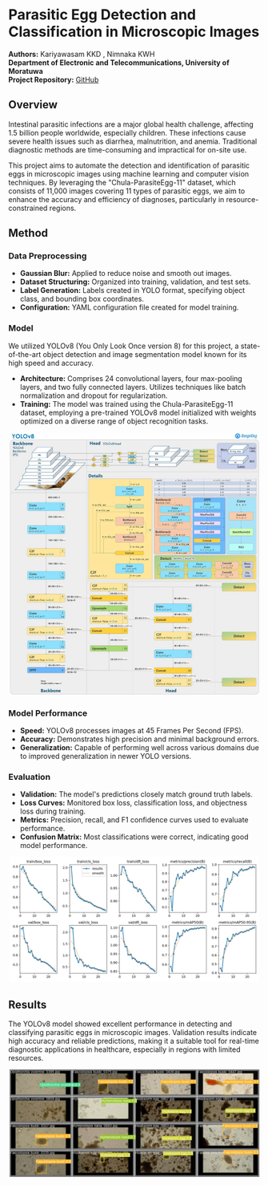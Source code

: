 # Parasitic Egg Detection and Classification in Microscopic Images

**Authors:** Kariyawasam KKD , Nimnaka KWH  
**Department of Electronic and Telecommunications, University of Moratuwa**  
**Project Repository:** [GitHub](https://github.com/KavinduKariyawasam/Parasitic-Egg-Detection)

## Overview

Intestinal parasitic infections are a major global health challenge, affecting 1.5 billion people worldwide, especially children. These infections cause severe health issues such as diarrhea, malnutrition, and anemia. Traditional diagnostic methods are time-consuming and impractical for on-site use.

This project aims to automate the detection and identification of parasitic eggs in microscopic images using machine learning and computer vision techniques. By leveraging the "Chula-ParasiteEgg-11" dataset, which consists of 11,000 images covering 11 types of parasitic eggs, we aim to enhance the accuracy and efficiency of diagnoses, particularly in resource-constrained regions.

## Method

### Data Preprocessing
- **Gaussian Blur:** Applied to reduce noise and smooth out images.
- **Dataset Structuring:** Organized into training, validation, and test sets.
- **Label Generation:** Labels created in YOLO format, specifying object class, and bounding box coordinates.
- **Configuration:** YAML configuration file created for model training.

### Model
We utilized YOLOv8 (You Only Look Once version 8) for this project, a state-of-the-art object detection and image segmentation model known for its high speed and accuracy.

- **Architecture:** Comprises 24 convolutional layers, four max-pooling layers, and two fully connected layers. Utilizes techniques like batch normalization and dropout for regularization.
- **Training:** The model was trained using the Chula-ParasiteEgg-11 dataset, employing a pre-trained YOLOv8 model initialized with weights optimized on a diverse range of object recognition tasks.

<div align="center">
    <img src="/images/architecture_yolo_v8.jpg" alt="YOLOv8 Architecture" width="500" />
</div>

### Model Performance
- **Speed:** YOLOv8 processes images at 45 Frames Per Second (FPS).
- **Accuracy:** Demonstrates high precision and minimal background errors.
- **Generalization:** Capable of performing well across various domains due to improved generalization in newer YOLO versions.

### Evaluation
- **Validation:** The model's predictions closely match ground truth labels.
- **Loss Curves:** Monitored box loss, classification loss, and objectness loss during training.
- **Metrics:** Precision, recall, and F1 confidence curves used to evaluate performance.
- **Confusion Matrix:** Most classifications were correct, indicating good model performance.

<div align="center">
    <img src="/images/loss_curves.jpg" alt="Loss Curves" width="500" />
</div>

## Results

The YOLOv8 model showed excellent performance in detecting and classifying parasitic eggs in microscopic images. Validation results indicate high accuracy and reliable predictions, making it a suitable tool for real-time diagnostic applications in healthcare, especially in regions with limited resources.

<div align="center">
    <img src="/images/results.jpg" alt="Results" width="500" />
</div>

